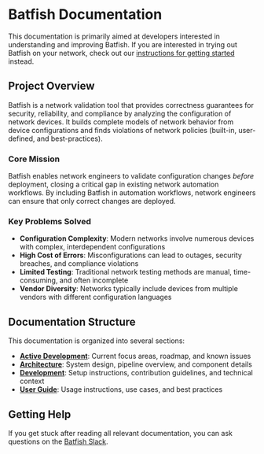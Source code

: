 # Batfish Documentation

This documentation is primarily aimed at developers interested in understanding and improving Batfish. If you are interested in trying out Batfish on your network, check out our [instructions for getting started](https://pybatfish.readthedocs.io/en/latest/getting_started.html) instead.

## Project Overview

Batfish is a network validation tool that provides correctness guarantees for security, reliability, and compliance by analyzing the configuration of network devices. It builds complete models of network behavior from device configurations and finds violations of network policies (built-in, user-defined, and best-practices).

### Core Mission

Batfish enables network engineers to validate configuration changes _before_ deployment, closing a critical gap in existing network automation workflows. By including Batfish in automation workflows, network engineers can ensure that only correct changes are deployed.

### Key Problems Solved

- **Configuration Complexity**: Modern networks involve numerous devices with complex, interdependent configurations
- **High Cost of Errors**: Misconfigurations can lead to outages, security breaches, and compliance violations
- **Limited Testing**: Traditional network testing methods are manual, time-consuming, and often incomplete
- **Vendor Diversity**: Networks typically include devices from multiple vendors with different configuration languages

## Documentation Structure

This documentation is organized into several sections:

- **[Active Development](active_development/README.md)**: Current focus areas, roadmap, and known issues
- **[Architecture](architecture/README.md)**: System design, pipeline overview, and component details
- **[Development](development/README.md)**: Setup instructions, contribution guidelines, and technical context
- **[User Guide](user_guide/README.md)**: Usage instructions, use cases, and best practices

## Getting Help

If you get stuck after reading all relevant documentation, you can ask questions on the [Batfish Slack](https://join.slack.com/t/batfish-org/shared_invite/enQtMzA0Nzg2OTAzNzQ1LTcyYzY3M2Q0NWUyYTRhYjdlM2IzYzRhZGU1NWFlNGU2MzlhNDY3OTJmMDIyMjQzYmRlNjhkMTRjNWIwNTUwNTQ).
